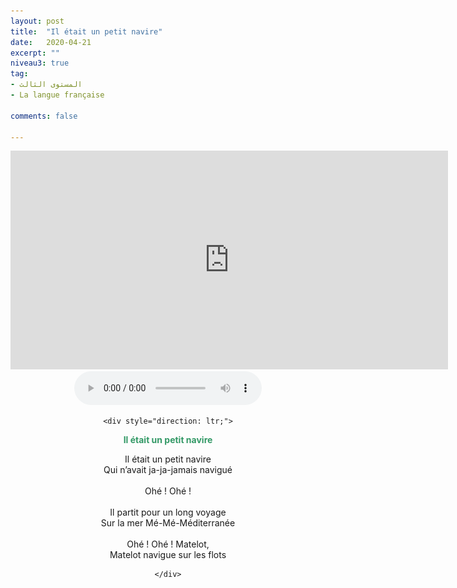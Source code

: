 ```yaml
---
layout: post
title:  "Il était un petit navire"
date:   2020-04-21
excerpt: ""
niveau3: true
tag:
- المستوى الثالث 
- La langue française

comments: false

---
```


<center>
		   <img style="display: none;" src="/assets/img/thumbnails/chanson3-SanabilMedia.com.jpg" alt="" width="1" height="1" >
<iframe width="700px" height="350px" src="https://www.youtube.com/embed/pHNiPMO5q_s?rel=0&controls=1&showinfo=0&modestbranding=1&enablejsapi=1" allowfullscreen frameborder="0" ></iframe>
<br>

<audio controls>
  <source src="../assets/mp3/3/il-etait-un-petit-navire.mp3" type="audio/mpeg">
  Your browser does not support the audio element.
</audio>


	<div style="direction: ltr;">

<p><span style="color: #339966;"><strong>Il était un petit navire</strong></span></p>
<p>Il était un petit navire <br>
Qui n’avait ja-ja-jamais navigué <br>
<br>
Ohé ! Ohé ! <br>
<br>
Il partit pour un long voyage <br>
Sur la mer Mé-Mé-Méditerranée <br>
<br>
Ohé ! Ohé ! Matelot,<br>
Matelot navigue sur les flots<br>
</p>


	</div>
</center>
